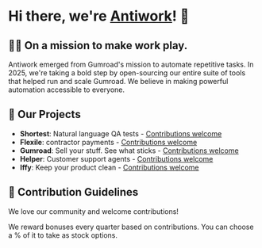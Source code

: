 # Hi there, we're [Antiwork](https://antiwork.com)! 👋

## 🙋‍♀️ On a mission to make work play.
Antiwork emerged from Gumroad's mission to automate repetitive tasks. In 2025, we're taking a bold step by open-sourcing our entire suite of tools that helped run and scale Gumroad. We believe in making powerful automation accessible to everyone.

## 🚀 Our Projects
- **Shortest**: Natural language QA tests - [Contributions welcome](https://github.com/antiwork/shortest)
- **Flexile**: contractor payments - [Contributions welcome](https://github.com/antiwork/flexile)
- **Gumroad**: Sell your stuff. See what sticks - [Contributions welcome](https://github.com/antiwork/gumroad)
- **Helper**: Customer support agents - [Contributions welcome](https://github.com/antiwork/helper)
- **Iffy**: Keep your product clean - [Contributions welcome](https://github.com/antiwork/iffy)

## 🌈 Contribution Guidelines

We love our community and welcome contributions!

We reward bonuses every quarter based on contributions. You can choose a % of it to take as stock options.
